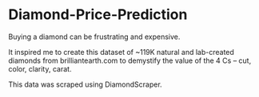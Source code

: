 # Diamond-Price-Prediction

Buying a diamond can be frustrating and expensive.

It inspired me to create this dataset of ~119K natural and lab-created diamonds from brilliantearth.com to demystify the value of the 4 Cs – cut, color, clarity, carat.

This data was scraped using DiamondScraper.
